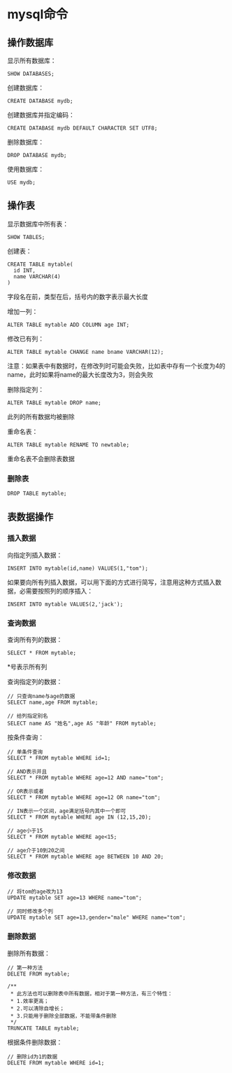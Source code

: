 # mysql命令

## 操作数据库

显示所有数据库：

    SHOW DATABASES;

创建数据库：

    CREATE DATABASE mydb;

创建数据库并指定编码：

    CREATE DATABASE mydb DEFAULT CHARACTER SET UTF8;

删除数据库：

    DROP DATABASE mydb;

使用数据库：

    USE mydb;

## 操作表

显示数据库中所有表：

    SHOW TABLES;

创建表：

    CREATE TABLE mytable(
      id INT,
      name VARCHAR(4)
    )

字段名在前，类型在后，括号内的数字表示最大长度

增加一列：

    ALTER TABLE mytable ADD COLUMN age INT;

修改已有列：

    ALTER TABLE mytable CHANGE name bname VARCHAR(12);

注意：如果表中有数据时，在修改列时可能会失败，比如表中存有一个长度为4的name，此时如果将name的最大长度改为3，则会失败

删除指定列：

    ALTER TABLE mytable DROP name;

此列的所有数据均被删除

重命名表：

    ALTER TABLE mytable RENAME TO newtable;

重命名表不会删除表数据

### 删除表

    DROP TABLE mytable;

## 表数据操作

### 插入数据

向指定列插入数据：

    INSERT INTO mytable(id,name) VALUES(1,"tom");

如果要向所有列插入数据，可以用下面的方式进行简写，注意用这种方式插入数据，必需要按照列的顺序插入：

    INSERT INTO mytable VALUES(2,'jack');

### 查询数据

查询所有列的数据：

    SELECT * FROM mytable;

*号表示所有列

查询指定列的数据：

    // 只查询name与age的数据
    SELECT name,age FROM mytable;

    // 给列指定别名
    SELECT name AS "姓名",age AS "年龄" FROM mytable;

按条件查询：

    // 单条件查询
    SELECT * FROM mytable WHERE id=1;

    // AND表示并且
    SELECT * FROM mytable WHERE age=12 AND name="tom";

    // OR表示或者
    SELECT * FROM mytable WHERE age=12 OR name="tom";

    // IN表示一个区间，age满足括号内其中一个即可
    SELECT * FROM mytable WHERE age IN (12,15,20);

    // age小于15
    SELECT * FROM mytable WHERE age<15;

    // age介于10到20之间
    SELECT * FROM mytable WHERE age BETWEEN 10 AND 20;

### 修改数据

    // 将tom的age改为13
    UPDATE mytable SET age=13 WHERE name="tom";

    // 同时修改多个列
    UPDATE mytable SET age=13,gender="male" WHERE name="tom";

### 删除数据

删除所有数据：

    // 第一种方法
    DELETE FROM mytable;

    /**
     * 此方法也可以删除表中所有数据，相对于第一种方法，有三个特性：
     * 1.效率更高；
     * 2.可以清除自增长；
     * 3.只能用于删除全部数据，不能带条件删除
     */
    TRUNCATE TABLE mytable;

根据条件删除数据：

    // 删除id为1的数据
    DELETE FROM mytable WHERE id=1;